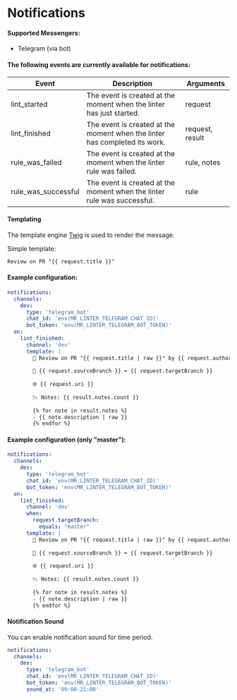 # Notifications

#### Supported Messengers:
- Telegram (via bot)

#### The following events are currently available for notifications:

| Event               | Description                                                                | Arguments       |
|---------------------|----------------------------------------------------------------------------|-----------------|
| lint_started        | The event is created at the moment when the linter has just started.       | request         |
| lint_finished       | The event is created at the moment when the linter has completed its work. | request, result |
| rule_was_failed     | The event is created at the moment when the linter rule was failed.        | rule, notes     |
| rule_was_successful | The event is created at the moment when the linter rule was successful.    | rule            |

#### Templating

The template engine [Twig](https://twig.symfony.com) is used to render the message.

Simple template:
```html
Review on PR "{{ request.title }}"
```

#### Example configuration:

```yaml
notifications:
  channels:
    dev:
      type: 'telegram_bot'
      chat_id: 'env(MR_LINTER_TELEGRAM_CHAT_ID)'
      bot_token: 'env(MR_LINTER_TELEGRAM_BOT_TOKEN)'
  on:
    lint_finished:
      channel: 'dev'
      template: |
        👀 Review on PR "{{ request.title | raw }}" by {{ request.author.login }} at {{ request.createdAt.format('Y-m-d H:i') }}
        
        🌲 {{ request.sourceBranch }} ➡ {{ request.targetBranch }}
        
        🌐 {{ request.uri }}
        
        📉 Notes: {{ result.notes.count }}
        
        {% for note in result.notes %}
        - {{ note.description | raw }}
        {% endfor %}
```

#### Example configuration (only "master"):

```yaml
notifications:
  channels:
    dev:
      type: 'telegram_bot'
      chat_id: 'env(MR_LINTER_TELEGRAM_CHAT_ID)'
      bot_token: 'env(MR_LINTER_TELEGRAM_BOT_TOKEN)'
  on:
    lint_finished:
      channel: 'dev'
      when:
        request.targetBranch:
          equals: "master"
      template: |
        👀 Review on PR "{{ request.title | raw }}" by {{ request.author.login }} at {{ request.createdAt.format('Y-m-d H:i') }}
        
        🌲 {{ request.sourceBranch }} ➡ {{ request.targetBranch }}
        
        🌐 {{ request.uri }}
        
        📉 Notes: {{ result.notes.count }}
        
        {% for note in result.notes %}
        - {{ note.description | raw }}
        {% endfor %}
```

#### Notification Sound

You can enable notification sound for time period.

```yaml
notifications:
  channels:
    dev:
      type: 'telegram_bot'
      chat_id: 'env(MR_LINTER_TELEGRAM_CHAT_ID)'
      bot_token: 'env(MR_LINTER_TELEGRAM_BOT_TOKEN)'
      sound_at: '09:00-21:00'
```
